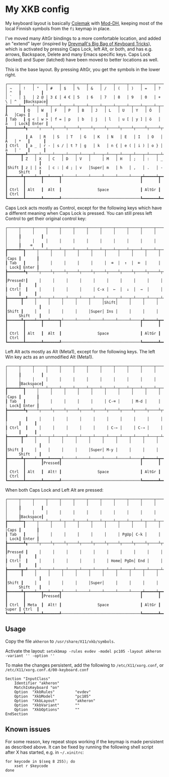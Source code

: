 # My XKB config

My keyboard layout is basically [Colemak] with [Mod-DH], keeping most
of the local Finnish symbols from the `fi` keymap in place.

I've moved many AltGr bindings to a more comfortable location, and
added an "extend" layer (inspired by [DreymaR's Big Bag of Keyboard
Tricks]), which is activated by pressing Caps Lock, left Alt, or both,
and has e.g. arrows, Backspace, Delete and many Emacs specific keys.
Caps Lock (locked) and Super (latched) have been moved to better locations as
well.

This is the base layout. By pressing AltGr, you get the symbols in the lower right.
```
┌─────┬─────┬─────┬─────┬─────┬─────┬─────┬─────┬─────┬─────┬─────┬─────┬─────┲━━━━━━━━━┓
│ ~   │ !   │ "   │ #   │ $   │ %   │ &   │ /   │ (   │ )   │ =   │ ?   │ ^   ┃         ┃
│ `   │ 1   │ 2 @ │ 3 £ │ 4 € │ 5   | 6   │ 7   │ 8   │ 9   │ 0   │ + \ │ ^   ┃Backspace┃
┢━━━━━┷━┱───┴─┬───┴─┬───┴─┬───┴─┬───┴─┬───┴─┬───┴─┬───┴─┬───┴─┬───┴─┬───┴─┬───┺━┳━━━━━━━┫
┃       ┃ Q   │ W   │ F   │ P   │ B   │ J   │ L   │ U   │ Y   │ Ö   │ Å   │Caps ┃       ┃
┃ Tab   ┃ q < │ w > │ f = │ p   │ b   │ j   │ l   │ u [ │ y ] │ ö   │ å   │ Lock┃ Enter ┃
┣━━━━━━━┻┱────┴┬────┴┬────┴┬────┴┬────┴┬────┴┬────┴┬────┴┬────┴┬────┴┬────┴┬────┺┓      ┃
┃        ┃ A   │ R   │ S   │ T   │ G   │ K   │ N   │ E   │ I   │ O   │ Ä   │ *   ┃      ┃
┃ Ctrl   ┃ a _ │ r - │ s / │ t ? │ g   │ k   │ n { │ e ( │ i ) │ o } │ ä   │ '   ┃      ┃
┣━━━━━━┳━┹───┬─┴───┬─┴───┬─┴───┬─┴───┬─┴───┬─┴───┬─┴───┬─┴───┬─┴───┬─┴───┲━┷━━━━━┻━━━━━━┫
┃      ┃ Z   │ X   │ C   │ D   │ V   │     | M   │ H   │ ;   │ :   │ _   ┃              ┃
┃Shift ┃ z | │ x   │ c : │ d ; │ v   │Super│ m   │ h   │ ,   │ .   │ -   ┃     Shift    ┃
┣━━━━━━┻┳━━━━┷━━┳━━┷━━━━┱┴─────┴─────┴─────┴─────┴─────┴────┲┷━━━━━┷┳━━━━┻━━┳━━━━━━━┳━━━┛
┃       ┃       ┃       ┃                                   ┃       ┃       ┃       ┃
┃ Ctrl  ┃ Alt   ┃  Alt  ┃                Space              ┃ AltGr ┃       ┃ Ctrl  ┃
┗━━━━━━━┻━━━━━━━┻━━━━━━━┹───────────────────────────────────┺━━━━━━━┻━━━━━━━┻━━━━━━━┛
```

Caps Lock acts mostly as Control, except for the following keys which
have a different meaning when Caps Lock is pressed. You can still
press left Control to get their original control key:

```
┌─────┬─────┬─────┬─────┬─────┬─────┬─────┬─────┬─────┬─────┬─────┬─────┬─────┲━━━━━━━━━┓
│     │     │     │     │     │     │     │     │     │     │     │     │     ┃         ┃
│     │     │     │     │     │     │     │     │     │     │     │     │     ┃    ⌫    ┃
┢━━━━━┷━┱───┴─┬───┴─┬───┴─┬───┴─┬───┴─┬───┴─┬───┴─┬───┴─┬───┴─┬───┴─┬───┴─┬───┺━┳━━━━━━━┫
┃       ┃     │     │     │     │     │     │     │     │     │     │     │Caps ┃       ┃
┃ Tab   ┃     │     │     │     │     │     │  ⌫  │  ↑  │  ⌦  │     │     │ Lock┃ Enter ┃
┣━━━━━━━┻┱────┴┬────┴┬────┴┬────┴┬────┴┬────┴┬────┴┬────┴┬────┴┬────┴┬────┴┬────┺┓      ┃
┃Pressed!┃     │     │     │     │     │     │     │     │     │     │     │     ┃      ┃
┃ Ctrl!  ┃     │     │     │     │     │ C-x │  ←  │  ↓  │  →  │     │     │     ┃      ┃
┣━━━━━━┳━┹───┬─┴───┬─┴───┬─┴───┬─┴───┬─┴───┬─┴───┬─┴───┬─┴───┬─┴───┬─┴───┲━┷━━━━━┻━━━━━━┫
┃      ┃     │     │     │     │     │     │Shift│     │     │     │     ┃              ┃
┃Shift ┃     │     │     │     │     │Super│ Ins │     │     │     │     ┃     Shift    ┃
┣━━━━━━┻┳━━━━┷━━┳━━┷━━━━┱┴─────┴─────┴─────┴─────┴─────┴────┲┷━━━━━┷┳━━━━┻━━┳━━━━━━━┳━━━┛
┃       ┃       ┃       ┃                                   ┃       ┃       ┃       ┃
┃ Ctrl  ┃ Alt   ┃  Alt  ┃                Space              ┃ AltGr ┃       ┃ Ctrl  ┃
┗━━━━━━━┻━━━━━━━┻━━━━━━━┹───────────────────────────────────┺━━━━━━━┻━━━━━━━┻━━━━━━━┛
```

Left Alt acts mostly as Alt (Meta1), except for the following keys.
The left Win key acts as an unmodified Alt (Meta1).

```
┌─────┬─────┬─────┬─────┬─────┬─────┬─────┬─────┬─────┬─────┬─────┬─────┬─────┲━━━━━━━━━┓
│     │     │     │     │     │     │     │     │     │     │     │     │     ┃         ┃
│     │     │     │     │     │     │     │     │     │     │     │     │     ┃Backspace┃
┢━━━━━┷━┱───┴─┬───┴─┬───┴─┬───┴─┬───┴─┬───┴─┬───┴─┬───┴─┬───┴─┬───┴─┬───┴─┬───┺━┳━━━━━━━┫
┃       ┃     │     │     │     │     │     │     │     │     │     │     │Caps ┃       ┃
┃ Tab   ┃     │     │     │     │     │     │ C-⌫ │     │ M-d │     │     │ Lock┃ Enter ┃
┣━━━━━━━┻┱────┴┬────┴┬────┴┬────┴┬────┴┬────┴┬────┴┬────┴┬────┴┬────┴┬────┴┬────┺┓      ┃
┃        ┃     │     │     │     │     │     │     │     │     │     │     │     ┃      ┃
┃ Ctrl   ┃     │     │     │     │     │     │ C-← │     │ C-→ │     │     │     ┃      ┃
┣━━━━━━┳━┹───┬─┴───┬─┴───┬─┴───┬─┴───┬─┴───┬─┴───┬─┴───┬─┴───┬─┴───┬─┴───┲━┷━━━━━┻━━━━━━┫
┃      ┃     │     │     │     │     │     │     │     │     │     │     ┃              ┃
┃Shift ┃     │     │     │     │     │Super│ M-y │     │     │     │     ┃     Shift    ┃
┣━━━━━━┻┳━━━━┷━━┳━━┷━━━━┱┴─────┴─────┴─────┴─────┴─────┴────┲┷━━━━━┷┳━━━━┻━━┳━━━━━━━┳━━━┛
┃       ┃       ┃Pressed┃                                   ┃       ┃       ┃       ┃
┃ Ctrl  ┃ Alt   ┃  Alt! ┃                Space              ┃ AltGr ┃       ┃ Ctrl  ┃
┗━━━━━━━┻━━━━━━━┻━━━━━━━┹───────────────────────────────────┺━━━━━━━┻━━━━━━━┻━━━━━━━┛
```

When both Caps Lock and Left Alt are pressed:

```
┌─────┬─────┬─────┬─────┬─────┬─────┬─────┬─────┬─────┬─────┬─────┬─────┬─────┲━━━━━━━━━┓
│     │     │     │     │     │     │     │     │     │     │     │     │     ┃         ┃
│     │     │     │     │     │     │     │     │     │     │     │     │     ┃Backspace┃
┢━━━━━┷━┱───┴─┬───┴─┬───┴─┬───┴─┬───┴─┬───┴─┬───┴─┬───┴─┬───┴─┬───┴─┬───┴─┬───┺━┳━━━━━━━┫
┃       ┃     │     │     │     │     │     │     │     │     │     │     │Caps ┃       ┃
┃ Tab   ┃     │     │     │     │     │     │     │ PgUp│ C-k │     │     │ Lock┃ Enter ┃
┣━━━━━━━┻┱────┴┬────┴┬────┴┬────┴┬────┴┬────┴┬────┴┬────┴┬────┴┬────┴┬────┴┬────┺┓      ┃
┃Pressed ┃     │     │     │     │     │     │     │     │     │     │     │     ┃      ┃
┃ Ctrl!  ┃     │     │     │     │     │     │ Home│ PgDn│ End │     │     │     ┃      ┃
┣━━━━━━┳━┹───┬─┴───┬─┴───┬─┴───┬─┴───┬─┴───┬─┴───┬─┴───┬─┴───┬─┴───┬─┴───┲━┷━━━━━┻━━━━━━┫
┃      ┃     │     │     │     │     │     │     │     │     │     │     ┃              ┃
┃Shift ┃     │     │     │     │     │Super│     │     │     │     │     ┃     Shift    ┃
┣━━━━━━┻┳━━━━┷━━┳━━┷━━━━┱┴─────┴─────┴─────┴─────┴─────┴────┲┷━━━━━┷┳━━━━┻━━┳━━━━━━━┳━━━┛
┃       ┃       ┃Pressed┃                                   ┃       ┃       ┃       ┃
┃ Ctrl  ┃ Meta  ┃  Alt! ┃                Space              ┃ AltGr ┃ Super ┃ Ctrl  ┃
┗━━━━━━━┻━━━━━━━┻━━━━━━━┹───────────────────────────────────┺━━━━━━━┻━━━━━━━┻━━━━━━━┛
```

## Usage

Copy the file `akheron` to `/usr/share/X11/xkb/symbols`.

Activate the layout: `setxkbmap -rules evdev -model pc105 -layout
akheron -variant '' -option ''`

To make the changes persistent, add the following to
`/etc/X11/xorg.conf`, or `/etc/X11/xorg.conf.d/00-keyboard.conf`

```
Section "InputClass"
    Identifier "akheron"
    MatchIsKeyboard "on"
    Option  "XkbRules"         "evdev"
    Option  "XkbModel"         "pc105"
    Option  "XkbLayout"        "akheron"
    Option  "XkbVariant"       ""
    Option  "XkbOptions"       ""
EndSection
```

## Known issues

For some reason, key repeat stops working if the keymap is made
persistent as described above. It can be fixed by running the
following shell script after X has started, e.g. in `~/.xinitrc`:

```
for keycode in $(seq 8 255); do
    xset r $keycode
done
```

[DreymaR's Big Bag of Keyboard Tricks]: https://github.com/DreymaR/BigBagKbdTrixXKB
[Colemak]: https://colemak.com
[Mod-DH]: https://colemakmods.github.io/mod-dh/
